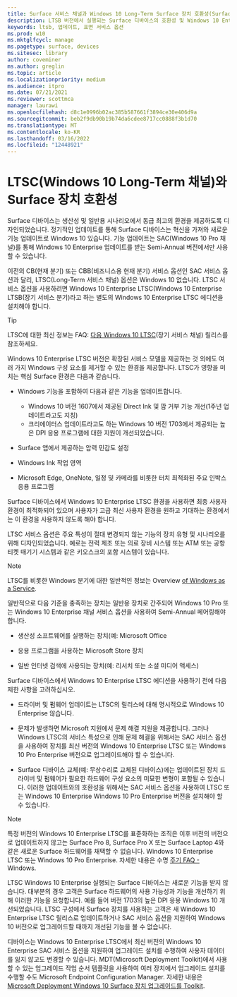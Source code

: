 ```yaml
---
title: Surface 서비스 채널과 Windows 10 Long-Term Surface 장치 호환성(Surface)
description: LTSB 버전에서 실행되는 Surface 디바이스의 호환성 및 Windows 10 Enterprise 대해 확인합니다.
keywords: ltsb, 업데이트, 표면 서비스 옵션
ms.prod: w10
ms.mktglfcycl: manage
ms.pagetype: surface, devices
ms.sitesec: library
author: coveminer
ms.author: greglin
ms.topic: article
ms.localizationpriority: medium
ms.audience: itpro
ms.date: 07/21/2021
ms.reviewer: scottmca
manager: laurawi
ms.openlocfilehash: d8c1e0996b02ac385b587661f3894ce30e406d9a
ms.sourcegitcommit: beb2f9db90b19b74da6cdee8717cc0888f3b1d70
ms.translationtype: MT
ms.contentlocale: ko-KR
ms.lasthandoff: 03/16/2022
ms.locfileid: "12448921"
---
```

# <a name="surface-device-compatibility-with-windows-10-long-term-servicing-channel-ltsc"></a>LTSC(Windows 10 Long-Term 채널)와 Surface 장치 호환성

Surface 디바이스는 생산성 및 일반용 시나리오에서 동급 최고의 환경을 제공하도록 디자인되었습니다. 정기적인 업데이트를 통해 Surface 디바이스는 혁신을 가져와 새로운 기능 업데이트로 Windows 10 있습니다. 기능 업데이트는 SAC(Windows 10 Pro 채널)를 통해 Windows 10 Enterprise 업데이트를 받는 Semi-Annual 버전에서만 사용할 수 있습니다.

이전의 CB(현재 분기) 또는 CBB(비즈니스용 현재 분기) 서비스 옵션인 SAC 서비스 옵션과 달리, LTSC(Long-Term 서비스 채널) 옵션은 Windows 10 없습니다. LTSC 서비스 옵션을 사용하려면 Windows 10 Enterprise LTSC(Windows 10 Enterprise LTSB(장기 서비스 분기)라고 하는 별도의 Windows 10 Enterprise LTSC 에디션을 설치해야 합니다.

>[!TIP]
>LTSC에 대한 최신 정보는 FAQ: [다음 Windows 10 LTSC](https://techcommunity.microsoft.com/t5/windows-it-pro-blog/the-next-windows-10-long-term-servicing-channel-ltsc-release/ba-p/2147232)(장기 서비스 채널) 릴리스를 참조하세요.

 Windows 10 Enterprise LTSC 버전은 확장된 서비스 모델을 제공하는 것 외에도 여러 가지 Windows 구성 요소를 제거할 수 있는 환경을 제공합니다. LTSC가 영향을 미치는 핵심 Surface 환경은 다음과 같습니다.

* Windows 기능을 포함하여 다음과 같은 기능을 업데이트합니다.

  * Windows 10 버전 1607에서 제공된 Direct Ink 및 팜 거부 기능 개선(1주년 업데이트라고도 지칭)
  * 크리에이터스 업데이트라고도 하는 Windows 10 버전 1703에서 제공되는 높은 DPI 응용 프로그램에 대한 지원이 개선되었습니다.

* Surface 앱에서 제공하는 압력 민감도 설정

* Windows Ink 작업 영역

* Microsoft Edge, OneNote, 일정 및 카메라를 비롯한 터치 최적화된 주요 인박스 응용 프로그램

Surface 디바이스에서 Windows 10 Enterprise LTSC 환경을 사용하면 최종 사용자 환경이 최적화되어 있으며 사용자가 고급 최신 사용자 환경을 원하고 기대하는 환경에서는 이 환경을 사용하지 않도록 해야 합니다.

LTSC 서비스 옵션은 주요 특성이 절대 변경되지 않는 기능의 장치 유형 및 시나리오를 위해 디자인되었습니다. 예로는 전력 제조 또는 의료 장비 시스템 또는 ATM 또는 공항 티켓 매기기 시스템과 같은 키오스크의 포함 시스템이 있습니다.

>[!NOTE]
>LTSC를 비롯한 Windows 분기에 대한 일반적인 정보는 Overview [of Windows as a Service](/windows/deployment/update/waas-overview).

일반적으로 다음 기준을 충족하는 장치는 일반용 장치로 간주되어 Windows 10 Pro 또는 Windows 10 Enterprise 채널 서비스 옵션을 사용하여 Semi-Annual 페어링해야 합니다.

* 생산성 소프트웨어를 실행하는 장치(예: Microsoft Office

* 응용 프로그램을 사용하는 Microsoft Store 장치

* 일반 인터넷 검색에 사용되는 장치(예: 리서치 또는 소셜 미디어 액세스)

Surface 디바이스에서 Windows 10 Enterprise LTSC 에디션을 사용하기 전에 다음 제한 사항을 고려하십시오.

* 드라이버 및 펌웨어 업데이트는 LTSC의 릴리스에 대해 명시적으로 Windows 10 Enterprise 않습니다.

* 문제가 발생하면 Microsoft 지원에서 문제 해결 지원을 제공합니다. 그러나 Windows LTSC의 서비스 특성으로 인해 문제 해결을 위해서는 SAC 서비스 옵션을 사용하여 장치를 최신 버전의 Windows 10 Enterprise LTSC 또는 Windows 10 Pro Enterprise 버전으로 업그레이드해야 할 수 있습니다.

* Surface 디바이스 교체(예: 무상수리로 교체된 디바이스)에는 업데이트된 장치 드라이버 및 펌웨어가 필요한 하드웨어 구성 요소의 미묘한 변형이 포함될 수 있습니다. 이러한 업데이트와의 호환성을 위해서는 SAC 서비스 옵션을 사용하여 LTSC 또는 Windows 10 Enterprise Windows 10 Pro Enterprise 버전을 설치해야 할 수 있습니다.

>[!NOTE]
>특정 버전의 Windows 10 Enterprise LTSC를 표준화하는 조직은 이후 버전의 버전으로 업데이트하지 않고는 Surface Pro 8, Surface Pro X 또는 Surface Laptop 4와 같은 새로운 Surface 하드웨어를 채택할 수 없습니다. Windows 10 Enterprise LTSC 또는 Windows 10 Pro Enterprise. 자세한 내용은 수명 [주기 FAQ -](/lifecycle/faq/windows#what-are-the-requirements-for-servicing-and-updating-the-windows-10-long-term-servicing-channel--ltsc--) Windows.

LTSC Windows 10 Enterprise 실행되는 Surface 디바이스는 새로운 기능을 받지 않습니다. 대부분의 경우 고객은 Surface 하드웨어의 사용 가능성과 기능을 개선하기 위해 이러한 기능을 요청합니다. 예를 들어 버전 1703의 높은 DPI 응용 Windows 10 개선되었습니다. LTSC 구성에서 Surface 장치를 사용하는 고객은 새 Windows 10 Enterprise LTSC 릴리스로 업데이트하거나 SAC 서비스 옵션을 지원하여 Windows 10 버전으로 업그레이드할 때까지 개선된 기능을 볼 수 없습니다.

디바이스는 Windows 10 Enterprise LTSC에서 최신 버전의 Windows 10 Enterprise SAC 서비스 옵션을 지원하여 업그레이드 설치를 수행하여 사용자 데이터를 잃지 않고도 변경할 수 있습니다. MDT(Microsoft Deployment Toolkit)에서 사용할 수 있는 업그레이드 작업 순서 템플릿을 사용하여 여러 장치에서 업그레이드 설치를 수행할 수도 Microsoft Endpoint Configuration Manager. 자세한 내용은 [Microsoft Deployment Windows 10 Surface 장치 업그레이드를 Toolkit](upgrade-surface-devices-to-windows-10-with-mdt.md).
